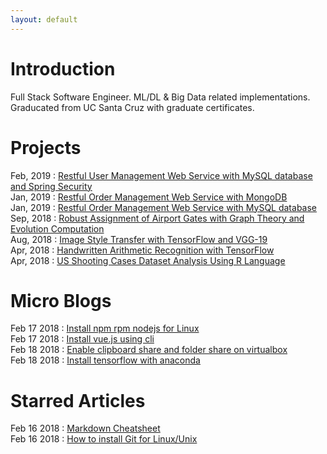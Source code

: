 ```yaml
---
layout: default
---
```


# Introduction
Full Stack Software Engineer. ML/DL & Big Data related implementations.  
Graducated from UC Santa Cruz with graduate certificates.

# Projects
Feb, 2019 : [Restful User Management Web Service with MySQL database and Spring Security](https://github.com/Firelands128/user-management)  
Jan, 2019 : [Restful Order Management Web Service with MongoDB](https://github.com/Firelands128/order-management-mongo)  
Jan, 2019 : [Restful Order Management Web Service with MySQL database](https://github.com/Firelands128/order-management-mysql)  
Sep, 2018 : [Robust Assignment of Airport Gates with Graph Theory and Evolution Computation](https://github.com/Firelands128/Robust-Assignment-of-Airport-Gates-with-Graph-Theory-and-Evolution-Computation)  
Aug, 2018 : [Image Style Transfer with TensorFlow and VGG-19](https://github.com/Firelands128/Image-Style-Transfer-with-TensorFlow-and-VGG-19)  
Apr, 2018 : [Handwritten Arithmetic Recognition with TensorFlow](https://github.com/Firelands128/Handwritten-Arithmetic-Recognition-with-TensorFlow)  
Apr, 2018 : [US Shooting Cases Dataset Analysis Using R Language](https://github.com/Firelands128/US-Shooting-Cases-Dataset-Analysis-Using-R-Language)


# Micro Blogs
Feb 17 2018 : [Install npm rpm nodejs for Linux](./posts/2018-2-16-Install-npm-rpm-nodejs-curl.html)  
Feb 17 2018 : [Install vue.js using cli](./posts/2018-2-17-Install-Vuejs-using-CLI.html)  
Feb 18 2018 : [Enable clipboard share and folder share on virtualbox](./posts/2018-2-18-Enable-clipboard-share-and-folder-share-on-virtualbox.html)  
Feb 18 2018 : [Install tensorflow with anaconda](./posts/2018-2-18-Install-tensorflow-with-anaconda.html)

# Starred Articles
Feb 16 2018 : [Markdown Cheatsheet](https://en.support.wordpress.com/markdown-quick-reference/)  
Feb 16 2018 : [How to install Git for Linux/Unix](https://git-scm.com/download/linux)  


